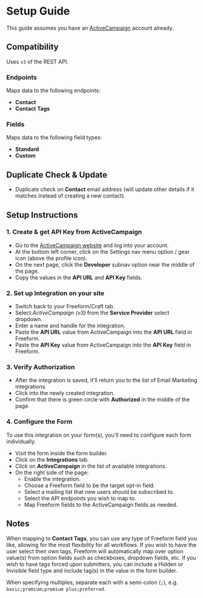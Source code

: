# Setup Guide

This guide assumes you have an [ActiveCampaign](https://www.activecampaign.com) account already.

## Compatibility

Uses `v3` of the REST API.

### Endpoints
Maps data to the following endpoints:

- **Contact**
- **Contact Tags**

### Fields
Maps data to the following field types:

- **Standard**
- **Custom**

## Duplicate Check & Update

- Duplicate check on **Contact** email address (will update other details if it matches instead of creating a new contact).

## Setup Instructions

### 1. Create & get API Key from ActiveCampaign

- Go to the [ActiveCampaign website](https://www.activecampaign.com) and log into your account.
- At the bottom left corner, click on the Settings nav menu option / gear icon (above the profile icon).
- On the next page, click the **Developer** subnav option near the middle of the page.
- Copy the values in the **API URL** and **API Key** fields.

### 2. Set up Integration on your site

- Switch back to your Freeform/Craft tab.
- Select *ActiveCampaign (v3)* from the **Service Provider** select dropdown.
- Enter a name and handle for the integration.
- Paste the **API URL** value from ActiveCampaign into the **API URL** field in Freeform.
- Paste the **API Key** value from ActiveCampaign into the **API Key** field in Freeform.

### 3. Verify Authorization

- After the integration is saved, it'll return you to the list of Email Marketing integrations.
- Click into the newly created integration.
- Confirm that there is green circle with **Authorized** in the middle of the page.

### 4. Configure the Form

To use this integration on your form(s), you'll need to configure each form individually.

- Visit the form inside the form builder.
- Click on the **Integrations** tab.
- Click on **ActiveCampaign** in the list of available integrations.
- On the right side of the page:
    - Enable the integration.
    - Choose a Freeform field to be the target opt-in field.
    - Select a mailing list that new users should be subscribed to.
    - Select the API endpoints you wish to map to.
    - Map Freeform fields to the ActiveCampaign fields as needed.

## Notes

When mapping to **Contact Tags**, you can use any type of Freeform field you like, allowing for the most flexibility for all workflows. If you wish to have the user select their own tags, Freeform will automatically map over option value(s) from option fields such as checkboxes, dropdown fields, etc. If you wish to have tags forced upon submitters, you can include a Hidden or Invisible field type and include tag(s) in the value in the form builder.

When specifying multiples, separate each with a semi-colon (`;`), e.g. `basic;premium;premium plus;preferred`.